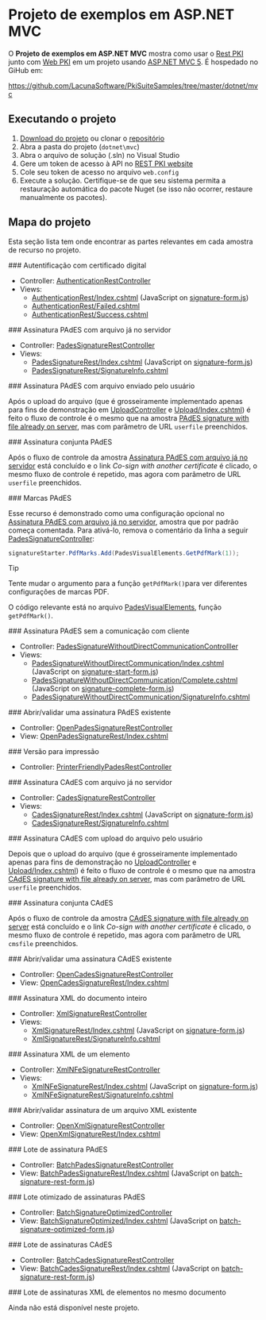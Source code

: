 ﻿# Projeto de exemplos em ASP.NET MVC

O **Projeto de exemplos em ASP.NET MVC** mostra como usar o [Rest PKI](../index.md) junto com [Web PKI](../../web-pki/index.md)
em um projeto usando [ASP.NET MVC 5](https://docs.microsoft.com/en-us/aspnet/mvc/mvc5). É hospedado no GiHub em:

https://github.com/LacunaSoftware/PkiSuiteSamples/tree/master/dotnet/mvc

## Executando o projeto

1.  [Download do projeto](https://github.com/LacunaSoftware/PkiSuiteSamples/archive/master.zip) ou clonar o [repositório](https://github.com/LacunaSoftware/PkiSuiteSamples.git)
1. Abra a pasta do projeto (`dotnet\mvc`)
1. Abra o arquivo de solução (.sln) no Visual Studio
1. Gere um token de acesso à API no [REST PKI website](https://pki.rest/)
1. Cole seu token de acesso no arquivo `web.config`
1. Execute a solução. Certifique-se de que seu sistema permita a restauração automática do pacote Nuget (se isso não ocorrer, restaure manualmente os pacotes).

## Mapa do projeto

Esta seção lista tem onde encontrar as partes relevantes em cada amostra de recurso no projeto.

<a name="auth" />
### Autentificação com certificado digital

* Controller: [AuthenticationRestController](https://github.com/LacunaSoftware/PkiSuiteSamples/blob/master/dotnet/mvc/PkiSuiteAspNetMvcSample/Controllers/AuthenticationRestController.cs)
* Views:
  * [AuthenticationRest/Index.cshtml](https://github.com/LacunaSoftware/PkiSuiteSamples/blob/master/dotnet/mvc/PkiSuiteAspNetMvcSample/Views/AuthenticationRest/Index.cshtml)
  (JavaScript on [signature-form.js](https://github.com/LacunaSoftware/PkiSuiteSamples/blob/master/dotnet/mvc/PkiSuiteAspNetMvcSample/Content/js/signature-form.js))
  * [AuthenticationRest/Failed.cshtml](https://github.com/LacunaSoftware/PkiSuiteSamples/blob/master/dotnet/mvc/PkiSuiteAspNetMvcSample/Views/AuthenticationRest/Failed.cshtml)
  * [AuthenticationRest/Success.cshtml](https://github.com/LacunaSoftware/PkiSuiteSamples/blob/master/dotnet/mvc/PkiSuiteAspNetMvcSample/Views/AuthenticationRest/Success.cshtml)

<a name="pades" />
### Assinatura PAdES com arquivo já no servidor

* Controller: [PadesSignatureRestController](https://github.com/LacunaSoftware/PkiSuiteSamples/blob/master/dotnet/mvc/PkiSuiteAspNetMvcSample/Controllers/PadesSignatureRestController.cs)
* Views: 
  * [PadesSignatureRest/Index.cshtml](https://github.com/LacunaSoftware/PkiSuiteSamples/blob/master/dotnet/mvc/PkiSuiteAspNetMvcSample/Views/PadesSignatureRest/Index.cshtml)
  (JavaScript on [signature-form.js](https://github.com/LacunaSoftware/PkiSuiteSamples/blob/master/dotnet/mvc/PkiSuiteAspNetMvcSample/Content/js/signature-form.js))
  * [PadesSignatureRest/SignatureInfo.cshtml](https://github.com/LacunaSoftware/PkiSuiteSamples/blob/master/dotnet/mvc/PkiSuiteAspNetMvcSample/Views/PadesSignatureRest/SignatureInfo.cshtml)

<a name="pades-upload" />
### Assinatura PAdES com arquivo enviado pelo usuário

Após o upload do arquivo (que é grosseiramente implementado apenas para fins de demonstração em [UploadController](https://github.com/LacunaSoftware/PkiSuiteSamples/blob/master/dotnet/mvc/PkiSuiteAspNetMvcSample/Controllers/UploadController.cs) e
[Upload/Index.cshtml](https://github.com/LacunaSoftware/PkiSuiteSamples/blob/master/dotnet/mvc/PkiSuiteAspNetMvcSample/Views/Upload/Index.cshtml)) é feito o fluxo de controle é o mesmo que na amostra [PAdES signature with file already on server](#pades),
mas com parâmetro de URL `userfile` preenchidos.

<a name="pades-cosign" />
### Assinatura conjunta PAdES

Após o fluxo de controle da amostra [Assinatura PAdES com arquivo já no servidor](#pades) está concluído e o link *Co-sign with another certificate* é clicado, o mesmo fluxo de controle é 
repetido, mas agora com parâmetro de URL `userfile` preenchidos.

<a name="pdf-marks" />
### Marcas PAdES

Esse recurso é demonstrado como uma configuração opcional no  [Assinatura PAdES com arquivo já no servidor](#pades), amostra que por padrão começa comentada. Para ativá-lo, remova o 
comentário da linha a seguir [PadesSignatureController](https://github.com/LacunaSoftware/PkiSuiteSamples/blob/master/dotnet/mvc/PkiSuiteAspNetMvcSample/Controllers/PadesSignatureRestController.cs):

```cs
signatureStarter.PdfMarks.Add(PadesVisualElements.GetPdfMark(1));
```

> [!TIP]
> Tente mudar o argumento para a função `getPdfMark()`para ver diferentes configurações de marcas PDF.

O código relevante está no arquivo [PadesVisualElements](https://github.com/LacunaSoftware/PkiSuiteSamples/blob/master/dotnet/mvc/PkiSuiteAspNetMvcSample/Classes/PadesVisualElements.cs), 
função `getPdfMark()`.

<a name="pades-wo-client" />
### Assinatura PAdES sem a comunicação com cliente

* Controller: [PadesSignatureWithoutDirectCommunicationControlller](https://github.com/LacunaSoftware/RestPkiSamples/blob/master/CSharp/MVC/SampleSite/Controllers/PadesSignatureWithoutDirectCommunicationController.cs)
* Views:
  * [PadesSignatureWithoutDirectCommunication/Index.cshtml](https://github.com/LacunaSoftware/RestPkiSamples/blob/master/CSharp/MVC/SampleSite/Views/PadesSignatureWithoutDirectCommunication/Index.cshtml)
  (JavaScript on [signature-start-form.js](https://github.com/LacunaSoftware/RestPkiSamples/blob/master/CSharp/MVC/SampleSite/Content/js/signature-start-form.js))
  * [PadesSignatureWithoutDirectCommunication/Complete.cshtml](https://github.com/LacunaSoftware/RestPkiSamples/blob/master/CSharp/MVC/SampleSite/Views/PadesSignatureWithoutDirectCommunication/Complete.cshtml)
  (JavaScript on [signature-complete-form.js](https://github.com/LacunaSoftware/RestPkiSamples/blob/master/CSharp/MVC/SampleSite/Content/js/signature-complete-form.js))
  * [PadesSignatureWithoutDirectCommunication/SignatureInfo.cshtml](https://github.com/LacunaSoftware/RestPkiSamples/blob/master/CSharp/MVC/SampleSite/Views/PadesSignatureWithoutDirectCommunication/SignatureInfo.cshtml)

<a name="open-pades" />
### Abrir/validar uma assinatura PAdES existente

* Controller: [OpenPadesSignatureRestController](https://github.com/LacunaSoftware/PkiSuiteSamples/blob/master/dotnet/mvc/PkiSuiteAspNetMvcSample/Controllers/OpenPadesSignatureRestController.cs)
* View: [OpenPadesSignatureRest/Index.cshtml](https://github.com/LacunaSoftware/PkiSuiteSamples/blob/master/dotnet/mvc/PkiSuiteAspNetMvcSample/Views/OpenPadesSignatureRest/Index.cshtml)

<a name="print" />
### Versão para impressão

* Controller: [PrinterFriendlyPadesRestController](https://github.com/LacunaSoftware/PkiSuiteSamples/blob/master/dotnet/mvc/PkiSuiteAspNetMvcSample/Controllers/PrinterFriendlyPadesRestController.cs)

<a name="cades" />
### Assinatura CAdES com arquivo já no servidor

* Controller: [CadesSignatureRestController](https://github.com/LacunaSoftware/PkiSuiteSamples/blob/master/dotnet/mvc/PkiSuiteAspNetMvcSample/Controllers/CadesSignatureRestController.cs)
* Views: 
  * [CadesSignatureRest/Index.cshtml](https://github.com/LacunaSoftware/PkiSuiteSamples/blob/master/dotnet/mvc/PkiSuiteAspNetMvcSample/Views/CadesSignatureRest/Index.cshtml)
  (JavaScript on [signature-form.js](https://github.com/LacunaSoftware/PkiSuiteSamples/blob/master/dotnet/mvc/PkiSuiteAspNetMvcSample/Content/js/signature-form.js))
  * [CadesSignatureRest/SignatureInfo.cshtml](https://github.com/LacunaSoftware/PkiSuiteSamples/blob/master/dotnet/mvc/PkiSuiteAspNetMvcSample/Views/CadesSignatureRest/SignatureInfo.cshtml)

<a name="cades-upload" />
### Assinatura CAdES com upload do arquivo pelo usuário

Depois que o upload do arquivo (que é grosseiramente implementado apenas para fins de demonstração no [UploadController](https://github.com/LacunaSoftware/PkiSuiteSamples/blob/master/dotnet/mvc/PkiSuiteAspNetMvcSample/Controllers/UploadController.cs)
 e
[Upload/Index.cshtml](https://github.com/LacunaSoftware/PkiSuiteSamples/blob/master/dotnet/mvc/PkiSuiteAspNetMvcSample/Views/Upload/Index.cshtml)) é feito 
o fluxo de controle é o mesmo que na amostra [CAdES signature with file already on server](#cades), mas com parâmetro de URL `userfile` preenchidos.

<a name="cades-cosign" />
### Assinatura conjunta CAdES

Após o fluxo de controle da amostra [CAdES signature with file already on server](#cades) está concluído e o link *Co-sign with another certificate* é clicado, o mesmo fluxo de controle é 
repetido, mas agora com parâmetro de URL `cmsfile` preenchidos.

<a name="open-cades" />
### Abrir/validar uma assinatura CAdES existente

* Controller: [OpenCadesSignatureRestController](https://github.com/LacunaSoftware/PkiSuiteSamples/blob/master/dotnet/mvc/PkiSuiteAspNetMvcSample/Controllers/OpenCadesSignatureRestController.cs)
* View: [OpenCadesSignatureRest/Index.cshtml](https://github.com/LacunaSoftware/PkiSuiteSamples/blob/master/dotnet/mvc/PkiSuiteAspNetMvcSample/Views/OpenCadesSignatureRest/Index.cshtml)

<a name="xml-full" />
### Assinatura XML do documento inteiro

* Controller: [XmlSignatureRestController](https://github.com/LacunaSoftware/PkiSuiteSamples/blob/master/dotnet/mvc/PkiSuiteAspNetMvcSample/Controllers/XmlSignatureRestController.cs)
* Views: 
  * [XmlSignatureRest/Index.cshtml](https://github.com/LacunaSoftware/PkiSuiteSamples/blob/master/dotnet/mvc/PkiSuiteAspNetMvcSample/Views/XmlSignatureRest/Index.cshtml)
  (JavaScript on [signature-form.js](https://github.com/LacunaSoftware/PkiSuiteSamples/blob/master/dotnet/mvc/PkiSuiteAspNetMvcSample/Content/js/signature-form.js))
  * [XmlSignatureRest/SignatureInfo.cshtml](https://github.com/LacunaSoftware/PkiSuiteSamples/blob/master/dotnet/mvc/PkiSuiteAspNetMvcSample/Views/XmlSignatureRest/SignatureInfo.cshtml)

<a name="xml-element" />
### Assinatura XML de um elemento

* Controller: [XmlNFeSignatureRestController](https://github.com/LacunaSoftware/PkiSuiteSamples/blob/master/dotnet/mvc/PkiSuiteAspNetMvcSample/Controllers/XmlNFeSignatureRestController.cs)
* Views: 
  * [XmlNFeSignatureRest/Index.cshtml](https://github.com/LacunaSoftware/PkiSuiteSamples/blob/master/dotnet/mvc/PkiSuiteAspNetMvcSample/Views/XmlNFeSignatureRest/Index.cshtml)
  (JavaScript on [signature-form.js](https://github.com/LacunaSoftware/PkiSuiteSamples/blob/master/dotnet/mvc/PkiSuiteAspNetMvcSample/Content/js/signature-form.js))
  * [XmlNFeSignatureRest/SignatureInfo.cshtml](https://github.com/LacunaSoftware/PkiSuiteSamples/blob/master/dotnet/mvc/PkiSuiteAspNetMvcSample/Views/XmlNFeSignatureRest/SignatureInfo.cshtml)

<a name="open-xml" />
### Abrir/validar assinatura de um arquivo XML existente

* Controller: [OpenXmlSignatureRestController](https://github.com/LacunaSoftware/PkiSuiteSamples/blob/master/dotnet/mvc/PkiSuiteAspNetMvcSample/Controllers/OpenXmlSignatureRestController.cs)
* View: [OpenXmlSignatureRest/Index.cshtml](https://github.com/LacunaSoftware/PkiSuiteSamples/blob/master/dotnet/mvc/PkiSuiteAspNetMvcSample/Views/OpenXmlSignatureRest/Index.cshtml)

<a name="batch" />
### Lote de assinatura PAdES 

* Controller: [BatchPadesSignatureRestController](https://github.com/LacunaSoftware/PkiSuiteSamples/blob/master/dotnet/mvc/PkiSuiteAspNetMvcSample/Controllers/BatchPadesSignatureRestController.cs)
* View: [BatchPadesSignatureRest/Index.cshtml](https://github.com/LacunaSoftware/PkiSuiteSamples/blob/master/dotnet/mvc/PkiSuiteAspNetMvcSample/Views/BatchPadesSignatureRest/Index.cshtml)
  (JavaScript on [batch-signature-rest-form.js](https://github.com/LacunaSoftware/PkiSuiteSamples/blob/master/dotnet/mvc/PkiSuiteAspNetMvcSample/Content/js/batch-signature-rest-form.js))

<a name="batch-optimized" />
### Lote otimizado de assinaturas PAdES

* Controller: [BatchSignatureOptimizedController](https://github.com/LacunaSoftware/RestPkiSamples/blob/master/CSharp/MVC/SampleSite/Controllers/BatchSignatureOptimizedController.cs)
* View: [BatchSignatureOptimized/Index.cshtml](https://github.com/LacunaSoftware/RestPkiSamples/blob/master/CSharp/MVC/SampleSite/Views/BatchSignatureOptimized/Index.cshtml)
  (JavaScript on [batch-signature-optimized-form.js](https://github.com/LacunaSoftware/RestPkiSamples/blob/master/CSharp/MVC/SampleSite/Content/js/batch-signature-optimized-form.js))

<a name="batch-cades" />
### Lote de assinaturas CAdES

* Controller: [BatchCadesSignatureRestController](https://github.com/LacunaSoftware/PkiSuiteSamples/blob/master/dotnet/mvc/PkiSuiteAspNetMvcSample/Controllers/BatchCadesSignatureRestController.cs)
* View: [BatchCadesSignatureRest/Index.cshtml](https://github.com/LacunaSoftware/PkiSuiteSamples/blob/master/dotnet/mvc/PkiSuiteAspNetMvcSample/Views/BatchCadesSignatureRest/Index.cshtml)
  (JavaScript on [batch-signature-rest-form.js](https://github.com/LacunaSoftware/PkiSuiteSamples/blob/master/dotnet/mvc/PkiSuiteAspNetMvcSample/Content/js/batch-signature-rest-form.js))

<a name="batch-xml-element" />
### Lote de assinaturas XML de elementos no mesmo documento

Ainda não está disponível neste projeto.
